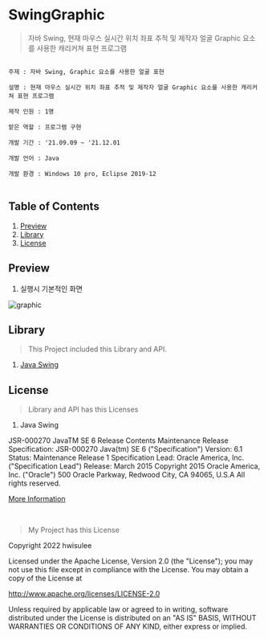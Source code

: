 # SwingGraphic
>자바 Swing, 현재 마우스 실시간 위치 좌표 추적 및 제작자 얼굴 Graphic 요소를 사용한 캐리커쳐 표현 프로그램

<pre>
<code>
주제 : 자바 Swing, Graphic 요소를 사용한 얼굴 표현</br>
설명 : 현재 마우스 실시간 위치 좌표 추적 및 제작자 얼굴 Graphic 요소를 사용한 캐리커쳐 표현 프로그램</br>
제작 인원 : 1명</br>
맡은 역할 : 프로그램 구현</br>
개발 기간 : '21.09.09 ~ '21.12.01</br>
개발 언어 : Java</br>
개발 환경 : Windows 10 pro, Eclipse 2019-12
</code>
</pre>

## Table of Contents
1. [Preview](#preview)
2. [Library](#library)
3. [License](#license)

<h2 id="preview">Preview</h2>


1. 실행시 기본적인 화면

![graphic](https://user-images.githubusercontent.com/62528282/169549077-ccfe6c24-5ab8-4073-a67d-713a1d82ed57.JPG)

<h2 id="library">Library</h2>

>This Project included this Library and API.

1. [Java Swing](https://docs.oracle.com/javase/6/docs/api/javax/swing/package-summary.html)

<h2 id="license">License</h2>

>Library and API has this Licenses

1. Java Swing

JSR-000270 JavaTM SE 6 Release Contents Maintenance Release
Specification: JSR-000270 Java(tm) SE 6 ("Specification")
Version: 6.1
Status: Maintenance Release 1
Specification Lead: Oracle America, Inc. ("Specification Lead")
Release: March 2015
Copyright 2015 Oracle America, Inc. ("Oracle")
500 Oracle Parkway, Redwood City, CA 94065, U.S.A
All rights reserved.

[More Information](https://download.oracle.com/otndocs/jcp/java_se-6-mrel-spec/license.html)

<br>

>My Project has this License

   Copyright 2022 hwisulee

Licensed under the Apache License, Version 2.0 (the "License"); you may not use this file except in compliance with the License. You may obtain a copy of the License at

http://www.apache.org/licenses/LICENSE-2.0

Unless required by applicable law or agreed to in writing, software distributed under the License is distributed on an "AS IS" BASIS, WITHOUT WARRANTIES OR CONDITIONS OF ANY KIND, either express or implied.
